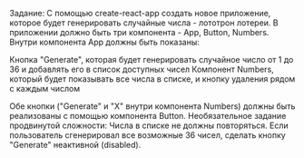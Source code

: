 Задание:
С помощью create-react-app создать новое приложение, которое будет генерировать случайные числа - лототрон лотереи.
В приложении должно быть три компонента - App, Button, Numbers.
Внутри компонента App должны быть показаны:

Кнопка "Generate", которая будет генерировать случайное число от 1 до 36 и добавлять его в список доступных чисел
Компонент Numbers, который будет показывать все числа в списке, и кнопку удаления рядом с каждым числом

Обе кнопки ("Generate" и "X" внутри компонента Numbers) должны быть реализованы с помощью компонента Button.
Необязательное задание продвинутой сложности:
Числа в списке не должны повторяться. Если пользователь сгенерировал все возможные 36 чисел, сделать кнопку "Generate" неактивной (disabled).